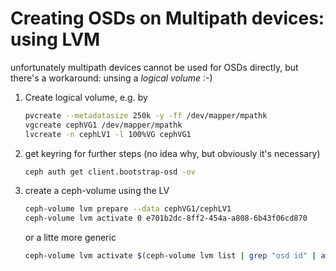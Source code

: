 # Creating OSDs on Multipath devices: using LVM
unfortunately multipath devices cannot be used for OSDs directly, but there's a workaround: unsing a *logical volume* :-)

1) Create logical volume, e.g. by
   ```bash
   pvcreate --metadatasize 250k -y -ff /dev/mapper/mpathk
   vgcreate cephVG1 /dev/mapper/mpathk
   lvcreate -n cephLV1 -l 100%VG cephVG1
   ```
1) get keyring for further steps (no idea why, but obviously it's necessary)
   ```bash
   ceph auth get client.bootstrap-osd -ov
   ```
1) create a ceph-volume using the LV
   ```bash
   ceph-volume lvm prepare --data cephVG1/cephLV1
   ceph-volume lvm activate 0 e701b2dc-8ff2-454a-a808-6b43f06cd870
   ```
   or a litte more generic
   ```bash
   ceph-volume lvm activate $(ceph-volume lvm list | grep "osd id" | awk '{print $3}') $(ceph-volume lvm list | grep "osd fsid" | awk '{print $3}')
   ```
